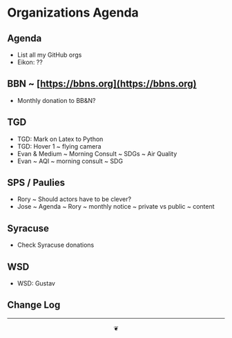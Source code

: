 # Organizations Agenda

## Agenda

* List all my GitHub orgs
* Eikon: ??

  

## BBN ~ [https://bbns.org](https://bbns.org)

* Monthly donation to BB&N?

## TGD

* TGD: Mark on Latex to Python
* TGD: Hover 1 ~ flying camera
* Evan & Medium ~ Morning Consult ~ SDGs ~ Air Quality
* Evan ~ AQI ~ morning consult ~ SDG

## SPS / Paulies

* Rory ~ Should actors have to be clever?
* Jose ~ Agenda ~ Rory ~ monthly notice ~ private vs public ~ content

## Syracuse

* Check Syracuse donations

## WSD

* WSD: Gustav

## Change Log

***

<center title="hello!"><a href="javascript:main.window.scrollTo(0,0);" style="text-decoration:none;">❦</a></center>